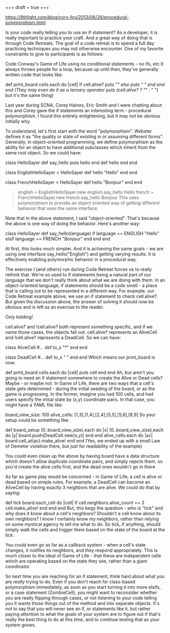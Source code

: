 +++
draft = true
+++

https://8thlight.com/blog/cory-foy/2013/06/26/procedural-polymorphism.html

Is your code really telling you to use an if statement?
As a developer, it is really important to practice your craft. And a great way of doing that is through Code Retreats. The goal of a code retreat is to spend a full day practicing techniques you may not otherwise encounter. One of my favorite constraints to give to participants is as follows:

Code Conway's Game of Life using no conditional statements - no ifs, etc
It always throws people for a loop, because up until then, they've generally written code that looks like:

def print_board
  cells.each do |cell|
    if cell.alive?
      puts "*"
    else
      puts " "
    end
  end
end
(They may even do it as a ternary operator puts (cell.alive? ? "*" : " ") but it's the same thing)

Last year during SCNA, Corey Haines, Eric Smith and I were chatting about this and Corey gave the if statements an interesting term - procedural polymorphism. I found this entirely enlightening, but it may not be obvious initially why.

To understand, let's first start with the word "polymorphism". Webster defines it as "the quality or state of existing in or assuming different forms". Generally, in object-oriented programming, we define polymorphism as the ability for an object to have additional subclasses which inherit from the same root object. So we could have:

class HelloSayer
  def say_hello
    puts hello
  end
  def hello
  end
end

class EnglishHelloSayer < HelloSayer
 def hello
   "Hello"
  end
end

class FrenchHelloSayer < HelloSayer
  def hello
    "Bonjour"
   end
end

> english = EnglishHelloSayer.new
> english.say_hello
Hello
> french = FrenchHelloSayer.new
> french.say_hello
Bonjour
This uses polymorphism to provide an object oriented way of getting different behavior that uses the same interface.

Note that in the above statement, I said "object-oriented". That's because the above is one way of doing the behavior. Here's another way:

class HelloSayer
  def say_hello(language)
    if language == ENGLISH
      "Hello"
    elsif language == FRENCH
       "Bonjour"
    end
   end
 end

At first, this looks much simpler. And it is achieving the same goals - we are using one interface say_hello("English") and getting varying results. It is effectively enabling polymorphic behavior in a procedural way.

The exercise I (and others) run during Code Retreat forces us to really rethink that. We're so used to if statements being a natural part of our language that we don't really think about what we are doing with them. In an object-oriented language, if statements should be a code smell - a place that is calling out to be represented in a different way. For example, our Code Retreat example above, we use an if statement to check cell.alive?. But given the discussion above, the answer of solving it should now be obvious and is left as an exercise to the reader.

Only kidding!

cell.alive? and !cell.alive? both represent something specific, and if we name those cases, the objects fall out. cell.alive? represents an AliveCell and !cell.alive? represents a DeadCell. So we can have:

class AliveCell
  #...
  def to_s
    "*"
  end
end

class DeadCell
  #...
  def to_s
    " "
  end
end
Which means our print_board is now:

def print_board
  cells.each do |cell|
    puts cell
  end
end
Ah, but aren't you going to need an if statement somewhere to create the Alive or Dead cells? Maybe - or maybe not. In Game of Life, there are two ways that a cell's state gets determined - during the initial seeding of the board, or as the game is progressing. In the former, imagine you had 100 cells, and had users specify the initial state by (x,y) coordinate pairs. In that case, you might have a YAML file like:

board_view_size: 100
alive_cells: [1,3],[1,4],[2,4],[5,5],[5,6],[8,9]
So your setup could be something like:

def board_setup
  (0..board_view_size).each do |x|
    (0..board_view_size).each do |y|
      board.push(DeadCell.new(x,y))
    end
  end
  alive_cells.each do |ac|
    board.cell_at(ac).make_alive!
  end
end
(Yes, we ended up with a small Law of Demeter violation there, but just for readability of the example)

You could even clean up the above by having board have a data structure which doesn't allow duplicate coordinate pairs, and simply rejects them, so you'd create the alive cells first, and the dead ones wouldn't go in there

As far as game play would be concerned - in Game of Life, a cell is alive or dead based on simple rules. For example, a DeadCell can become an AliveCell by having exactly 3 neighbors that are alive. We could do that by saying:

def tick
  board.each_cell do |cell|
    if cell.neighbors.alive_count == 3
      cell.make_alive!
    end
  end
end
But, this begs the question - who is "tick" and why does it know about a cell's neighbors? Shouldn't a cell know about its own neighbors? I know I certainly know my neighbors, rather than relying on some mystical agency to tell me what to do. So tick, if anything, should simply walk the cells and trigger them based on the state of the board at the tick.

You could even go as far as a callback system - when a cell's state changes, it notifies its neighbors, and they respond appropriately. This is much closer to the ideal of Game of Life - that these are independent cells which are operating based on the state they see, rather than a giant coordinator.

So next time you are reaching for an if statement, think hard about what you are *really* trying to do. Even if you don't reach for class-based polymorphism immediately, as soon as you start turning it into more elsifs, or a case statement (ZombieCell), you might want to reconsider whether you are really flipping through cases, or not listening to your code telling you it wants those things out of the method and into separate objects. It's not to say that you will never see an if, or statements like it, but rather paying attention to what the goals of your system are to figure out if that's really the best thing to do at this time, and to continue testing that as your system grows.
